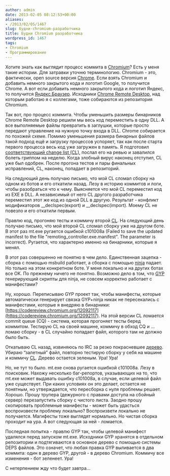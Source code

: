 ```yaml
---
author: admin
date: 2013-02-05 08:12:53+00:00
aliases:
- /2013/02/05/1467
slug: будни-chromium-разработчика
title: Будни Chromium разработчика
wordpress_id: 1467
tags:
- Chromium
- Программирование
---
```


Хотите знать как выглядит процесс коммита в [Chromium](http://www.chromium.org/Home)? Есть у меня такие истории. Для затравки уточню терминологию. Chromium - это, фактически, open source версия [Chrome](https://www.google.com/intl/en/chrome/browser/). Если взять Chromium и добавить немного закрытого кода и логотип Google, то получится Chrome. А вот если добавить немного закрытого кода и логотип Яндекс, то получится [Яндекс.Браузер](http://browser.yandex.ru/). Исходники [Chrome Remote Desktop](https://chrome.google.com/webstore/detail/chrome-remote-desktop/gbchcmhmhahfdphkhkmpfmihenigjmpp?hl=en), над которым работаю я с коллегами, тоже собираются из репозитория Chromium.

Так вот, про процесс коммита. <!--more-->Чтобы уменьшить размеры бинарников Chrome Remote Desktop решили мы весь код переместить в одну DLL. А все выполняемые файлы превратить в заглушки, которые просто передают управление на нужную точку входа в DLL. Chrome собирается по похожей схеме. Помимо уменьшения размера бинарных файлов такой подход ещё и загрузку процессов успоряет, так как после старта первого процесса весь код уже загружен в память. Я подготовил [соответствующий change list (CL)](https://chromiumcodereview.appspot.com/11970044), послал его на ревью и завалился болеть гриппом на неделю. Когда злобный вирус наконец отступил, CL уже был одобрен. После прогона тестов и пары финальных исправлений, CL, наконец, попадает в репозиторий.

На следующий день получаю письмо, что мой CL сломал сборку на одном из ботов и его откатили назад. Лезу в историю коммитов и логи, чтобы разобраться что к чему. Выясняется что мой CL переместил код из EXE в DLL. А независимый от него CL другого разработчика переместил этот же код из одной DLL в другую. Результат - конфликт модификаторов __declspec(export) и __declspec(import). Моему CL не повезло и его откатили первым.

Правлю код, прогоняю тесты и коммичу второй [CL](https://codereview.chromium.org/12088049). На следующий день получаю письмо, что мой второй CL сломал сборку уже на другом боте. В этот раз mt.exe ругается ошибкой c101008a (Failed to save the updated manifest to the file "remoting_controller.exe.manifest". The parameter is incorrect). Ругается, что характерно именно на бинарники, которые я менял.

В этот раз совершенно не понятно в чем дело. Единственная зацепка - сборка с помощью msbuild работает, а сборка с помощью [ninja](http://martine.github.com/ninja/) падает. Но только на этом конкретном боте. У меня локально и на других ботах все OK. По прежнему ничего не понятно. Возможно дело в том, что [GYP](https://code.google.com/p/gyp/) генерирующий скрипты для ninja, не совсем корректно работает с манифестами?

Ну, хорошо. Переписываю GYP проект так, чтобы манифесты, которые автоматически генерирует связка GYP+ninja никак не пересекались с манифестами, которые я внедряю в бинарники: [https://codereview.chromium.org/12092117](https://codereview.chromium.org/12092117). На этой версии CL ломается commit queue (CQ) - система, которая прогоняет тесты беред коммитом. Тестирую CL на своей машине, коммичу в обход CQ и … ломаю сборку - в CL случайно попадает файл, которого там не должно было быть.

Откатываю CL назад, извиняюсь по IRC за резко покрасневшее [дерево](http://build.chromium.org). Убираю “залетный” файл, повторно тестирую сборку у себя на машине и коммичу [CL](https://codereview.chromium.org/12189013). Дерево остается зеленым. Ура! Ура!

Но, не тут то было. mt.exe снова ругается ошибкой c101008a. Лезу в поисковик. Нахожу несколько баг-репортов, указывающих на то, что mt.exe может выдавать ошибку c101008a, в случае, если целевой файл уже существует. При каких условиях он это делает, остается не понятным, но утверждается, что пересборка с нуля проблемы решает. Хорошо. Прошу трупера (дежурного с правами доступа на сбойный сервер) перезапустить сборку с чистого листа. Заодно прошу скопировать проблемные манифесты - может быть удасться воспроизвести проблему локально? Воспроизвети локально не получается. Магифесты тоже выглядят нормально. Но чистая сборка проходит на ура. А вот следующая за ней - ломается.

Последная попытка - правлю GYP так, чтобы целевой манифест удалялся перед запуском mt.exe. Исходники GYP хранятся в отдельном репозитории и подтягиваются в основное дерево с помощью системы DEPS файлов. Это означет, что любая правка GYP выливается в два коммита: один в дерево GYP, другой - в дерево Chromium. Коммичу все изменения - бот зеленеет. Ура!

С нетерпением жду что будет завтра...
